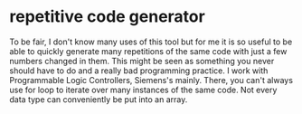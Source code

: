 # repetitive code generator

To be fair, I don't know many uses of this tool but for me it is so useful to be able to quickly generate many repetitions of the same code with just a few numbers changed in them.
This might be seen as something you never should have to do and a really bad programming practice. I work with Programmable Logic Controllers, Siemens's mainly. There, you can't always use for loop to iterate over many instances of the same code.
Not every data type can conveniently be put into an array.
